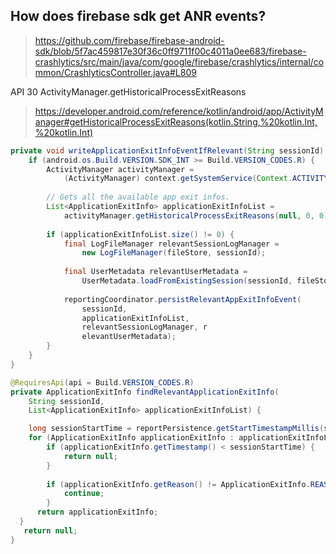 

## How does firebase sdk get ANR events?


> https://github.com/firebase/firebase-android-sdk/blob/5f7ac459817e30f36c0ff9711f00c4011a0ee683/firebase-crashlytics/src/main/java/com/google/firebase/crashlytics/internal/common/CrashlyticsController.java#L809


API 30  ActivityManager.getHistoricalProcessExitReasons
> https://developer.android.com/reference/kotlin/android/app/ActivityManager#getHistoricalProcessExitReasons(kotlin.String,%20kotlin.Int,%20kotlin.Int)

```java
private void writeApplicationExitInfoEventIfRelevant(String sessionId) {  
	if (android.os.Build.VERSION.SDK_INT >= Build.VERSION_CODES.R) {  
		ActivityManager activityManager = 
			(ActivityManager) context.getSystemService(Context.ACTIVITY_SERVICE);  
  
		// Gets all the available app exit infos.  
		List<ApplicationExitInfo> applicationExitInfoList =  
            activityManager.getHistoricalProcessExitReasons(null, 0, 0);  
    
		if (applicationExitInfoList.size() != 0) {  
	        final LogFileManager relevantSessionLogManager = 
		        new LogFileManager(fileStore, sessionId);  
			
			final UserMetadata relevantUserMetadata = 
				UserMetadata.loadFromExistingSession(sessionId, fileStore, backgroundWorker);  
			
			reportingCoordinator.persistRelevantAppExitInfoEvent(
				sessionId, 
				applicationExitInfoList, 
				relevantSessionLogManager, r
				elevantUserMetadata);  
		}  
	}  
}
```


```java
@RequiresApi(api = Build.VERSION_CODES.R)  
private ApplicationExitInfo findRelevantApplicationExitInfo(  
	String sessionId, 
	List<ApplicationExitInfo> applicationExitInfoList) {  

	long sessionStartTime = reportPersistence.getStartTimestampMillis(sessionId);  
	for (ApplicationExitInfo applicationExitInfo : applicationExitInfoList) {  
		if (applicationExitInfo.getTimestamp() < sessionStartTime) {  
	        return null;  
		}  
        
		if (applicationExitInfo.getReason() != ApplicationExitInfo.REASON_ANR) {  
			continue;  
		}  
      return applicationExitInfo;  
  }  
   return null;  
}
```
<!--stackedit_data:
eyJoaXN0b3J5IjpbLTkyMjg0NjczNCwyMTA0ODI1NjA3XX0=
-->